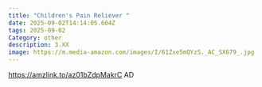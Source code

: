 ```yaml
---
title: "Children's Pain Reliever "
date: 2025-09-02T14:14:05.604Z
tags: 2025-09-02
Category: other
description: 3.XX
image: https://m.media-amazon.com/images/I/61Zxe5mQYzS._AC_SX679_.jpg
---
```

https://amzlink.to/az01bZdpMakrC AD